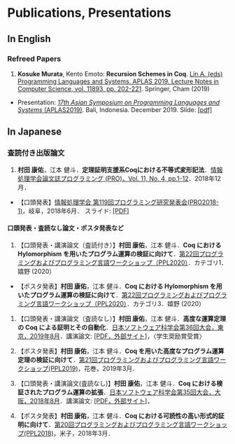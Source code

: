 # Publications, Presentations

## In English

### Refreed Papers

1. **Kosuke Murata**, Kento Emoto: **Recursion Schemes in Coq**. [Lin A. (eds) Programming Languages and Systems. APLAS 2019. Lecture Notes in Computer Science, vol. 11893, pp. 202-221](https://link.springer.com/book/10.1007/978-3-030-34175-6). Springer, Cham (2019)
  + Presentation: [*17th Asian Symposium on Programming Languages and Systems* (APLAS2019)](https://conf.researchr.org/home/aplas-2019). Bali, Indonesia. December 2019.  Slide: [[pdf]](https://www.ipl-e.ai.kyutech.ac.jp/~muratak/docs/201912/aplas19_slide.pdf)

## In Japanese

### 査読付き出版論文

1. **村田 康佑**，江本 健斗．**定理証明支援系Coqにおける不等式変形記法**．[情報処理学会論文誌プログラミング (PRO)，Vol. 11, No. 4, pp.1-12](http://id.nii.ac.jp/1001/00192771/)．2018年12月．

  + 【口頭発表】[情報処理学会 第119回プログラミング研究発表会(PRO2018-1)](https://sigpro.ipsj.or.jp/pro2018-1/)，岐阜，2018年6月． スライド: [[PDF]](https://www.ipl-e.ai.kyutech.ac.jp/~muratak/docs/201806/pro18_1_slide.pdf)


#### 口頭発表・査読なし論文・ポスタ発表など

1. 【口頭発表・講演論文（査読付き）】**村田 康佑**，江本 健斗．**Coq における Hylomorphism を用いたプログラム運算の検証に向けて**．[第22回プログラミングおよびプログラミング言語ワークショップ（PPL2020）](https://jssst-ppl.org/workshop/2020/)．カテゴリ1．嬉野 (2020）

  + 【ポスタ発表】**村田 康佑**，江本 健斗．**Coq における Hylomorphism を用いたプログラム運算の検証に向けて**．[第22回プログラミングおよびプログラミング言語ワークショップ（PPL2020）](https://jssst-ppl.org/workshop/2020/)．カテゴリ3．嬉野 (2020）

1. 【口頭発表・講演論文（査読なし）】**村田 康佑**，江本 健斗．**高度な運算定理の Coq による証明とその自動化**．[日本ソフトウェア科学会第36回大会，東京，2019年8月](https://jssst2019.wordpress.com/)．講演論文: [[PDF，外部サイト]](http://jssst.or.jp/files/user/taikai/2019/PPL/ppl1-1.pdf)，〈学生奨励賞受賞〉

1. 【ポスタ発表】**村田 康佑**，江本 健斗．**Coq を用いた高度なプログラム運算定理の検証に向けて**．[第21回プログラミングおよびプログラミング言語ワークショップ(PPL2019)](https://jssst-ppl.org/workshop/2019/)，花巻，2019年3月．

1. 【口頭発表・講演論文(査読なし)】**村田 康佑**，江本 健斗．**Coq における検証されたプログラム運算の拡張**．[日本ソフトウェア科学会第35回大会，大阪，2018年8月](https://jssst2018.wordpress.com/)．講演論文: [[PDF，外部サイト]](http://jssst.or.jp/files/user/taikai/2018/PPL/ppl4-4.pdf)，

2. 【ポスタ発表】**村田 康佑**，江本 健斗．**Coq における可読性の高い形式的証明に向けて**．[第20回プログラミングおよびプログラミング言語ワークショップ(PPL2018)](https://jssst-ppl.org/workshop/2018/)，米子，2018年3月．

